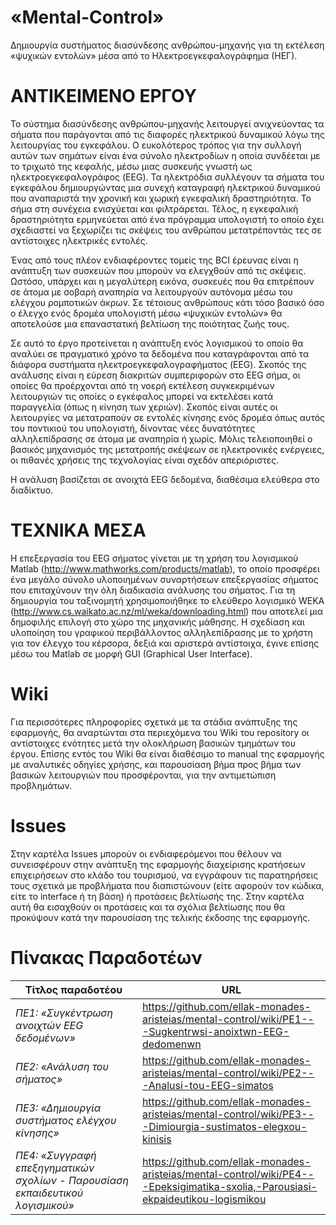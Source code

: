 «Mental-Control»
================

Δημιουργία συστήματος διασύνδεσης ανθρώπου-μηχανής για τη εκτέλεση «ψυχικών
εντολών» μέσα από το Ηλεκτροεγκεφαλογράφημα (ΗΕΓ).

ΑΝΤΙΚΕΙΜΕΝΟ ΕΡΓΟΥ
=================

Το σύστημα διασύνδεσης ανθρώπου-μηχανής λειτουργεί ανιχνεύοντας τα σήματα που
παράγονται από τις διαφορές ηλεκτρικού δυναμικού λόγω της λειτουργίας του
εγκεφάλου. Ο ευκολότερος τρόπος για την συλλογή αυτών των σημάτων είναι ένα
σύνολο ηλεκτροδίων η οποία συνδέεται με το τριχωτό της κεφαλής, μέσω μιας
συσκευής γνωστή ως ηλεκτροεγκεφαλογράφος (EEG). Τα ηλεκτρόδια συλλέγουν τα
σήματα του εγκεφάλου δημιουργώντας μια συνεχή καταγραφή ηλεκτρικού δυναμικού που
αναπαριστά την χρονική και χωρική εγκεφαλική δραστηριότητα. Το σήμα στη συνέχεια
ενισχύεται και φιλτράρεται. Τέλος, η εγκεφαλική δραστηριότητα ερμηνεύεται από
ένα πρόγραμμα υπολογιστή το οποίο έχει σχεδιαστεί να ξεχωρίζει τις σκέψεις του
ανθρώπου μετατρέποντάς τες σε αντίστοιχες ηλεκτρικές εντολές.

Ένας από τους πλέον ενδιαφέροντες τομείς της BCI έρευνας είναι η ανάπτυξη των
συσκευών που μπορούν να ελεγχθούν από τις σκέψεις. Ωστόσο, υπάρχει και η
μεγαλύτερη εικόνα, συσκευές που θα επιτρέπουν σε άτομα με σοβαρή αναπηρία να
λειτουργούν αυτόνομα μέσω του ελέγχου ρομποτικών άκρων. Σε τέτοιους ανθρώπους
κάτι τόσο βασικό όσο ο έλεγχο ενός δρομέα υπολογιστή μέσω «ψυχικών εντολών» θα
αποτελούσε μια επαναστατική βελτίωση της ποιότητας ζωής τους.

Σε αυτό το έργο προτείνεται η ανάπτυξη ενός λογισμικού το οποίο θα αναλύει σε
πραγματικό χρόνο τα δεδομένα που καταγράφονται από τα διάφορα συστήματα
ηλεκτροεγκεφαλογραφήματος (EEG). Σκοπός της ανάλυσης είναι η εύρεση διακριτών
συμπεριφορών στο EEG σήμα, οι οποίες θα προέρχονται από τη νοερή εκτέλεση
συγκεκριμένων λειτουργιών τις οποίες ο εγκέφαλος μπορεί να εκτελέσει κατά
παραγγελία (όπως η κίνηση των χεριών). Σκοπός είναι αυτές οι λειτουργίες να
μετατραπούν σε εντολές κίνησης ενός δρομέα όπως αυτός του ποντικιού του
υπολογιστή, δίνοντας νέες δυνατότητες αλληλεπίδρασης σε άτομα με αναπηρία ή
χωρίς. Μόλις τελειοποιηθεί ο βασικός μηχανισμός της μετατροπής σκέψεων σε
ηλεκτρονικές ενέργειες, οι πιθανές χρήσεις της τεχνολογίας είναι σχεδόν
απεριόριστες.

Η ανάλυση βασίζεται σε ανοιχτά EEG δεδομένα, διαθέσιμα ελεύθερα στο διαδίκτυο.

ΤΕΧΝΙΚΑ ΜΕΣΑ
============

Η επεξεργασία του EEG σήματος γίνεται με τη χρήση του λογισμικού Matlab
(http://www.mathworks.com/products/matlab), το οποίο προσφέρει ένα μεγάλο σύνολο
υλοποιημένων συναρτήσεων επεξεργασίας σήματος που επιταχύνουν την όλη διαδικασία
ανάλυσης του σήματος. Για τη δημιουργία του ταξινομητή χρησιμοποιήθηκε το
ελεύθερο λογισμικό WEKA (http://www.cs.waikato.ac.nz/ml/weka/downloading.html)
που αποτελεί μια δημοφιλής επιλογή στο χώρο της μηχανικής μάθησης. Η σχεδίαση
και υλοποίηση του γραφικού περιβάλλοντος αλληλεπίδρασης με το χρήστη για τον
έλεγχο του κέρσορα, δεξιά και αριστερά αντίστοιχα, έγινε επίσης μέσω του Matlab
σε μορφή GUI (Graphical User Interface).

Wiki
====

Για περισσότερες πληροφορίες σχετικά με τα στάδια ανάπτυξης της εφαρμογής, θα
αναρτώνται στα περιεχόμενα του Wiki του repository οι αντίστοιχες ενότητες μετά
την ολοκλήρωση βασικών τμημάτων του έργου. Επίσης εντός του Wiki θα είναι
διαθέσιμο το manual της εφαρμογής με αναλυτικές οδηγίες χρήσης, και παρουσίαση
βήμα προς βήμα των βασικών λειτουργιών που προσφέρονται, για την αντιμετώπιση
προβλημάτων.

Issues
======

Στην καρτέλα Issues μπορούν οι ενδιαφερόμενοι που θέλουν να συνεισφέρουν στην
ανάπτυξη της εφαρμογής διαχείρισης κρατήσεων επιχειρήσεων στο κλάδο του
τουρισμού, να εγγράφουν τις παρατηρήσεις τους σχετικά με προβλήματα που
διαπιστώνουν (είτε αφορούν τον κώδικα, είτε το interface ή τη βάση) ή προτάσεις
βελτίωσής της. Στην καρτέλα αυτή θα εισαχθούν οι προτάσεις και τα σχόλια
βελτίωσης που θα προκύψουν κατά την παρουσίαση της τελικής έκδοσης της
εφαρμογής.

Πίνακας Παραδοτέων
==================

| **Τίτλος παραδοτέου**                                                             | **URL**                                                                                                                            |
|-----------------------------------------------------------------------------------|------------------------------------------------------------------------------------------------------------------------------------|
| *ΠΕ1:*  *«Συγκέντρωση ανοιχτών EEG δεδομένων»*                                    | <https://github.com/ellak-monades-aristeias/mental-control/wiki/PE1---Sugkentrwsi-anoixtwn-EEG-dedomenwn>                          |
| *ΠΕ2:*  *«Ανάλυση του σήματος»*                                                   | <https://github.com/ellak-monades-aristeias/mental-control/wiki/PE2---Analusi-tou-EEG-simatos>                                     |
| *ΠΕ3:*  *«Δημιουργία συστήματος ελέγχου κίνησης»*                                 | <https://github.com/ellak-monades-aristeias/mental-control/wiki/PE3---Dimiourgia-sustimatos-elegxou-kinisis>                       |
| *ΠΕ4:*  *«Συγγραφή επεξηγηματικών σχολίων - Παρουσίαση εκπαιδευτικού λογισμικού»* | <https://github.com/ellak-monades-aristeias/mental-control/wiki/PE4---Epeksigimatika-sxolia,-Parousiasi-ekpaideutikou-logismikou>  |

 
